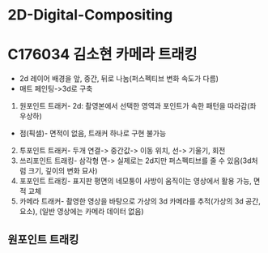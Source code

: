 # 2D-Digital-Compositing
C176034 김소현
카메라 트래킹
=============
- 2d 레이어 배경을 앞, 중간, 뒤로 나눔(퍼스펙티브 변화 속도가 다름)
- 매트 페인팅->3d로 구축
1. 원포인트 트래커- 2d: 촬영본에서 선택한 영역과 포인트가 속한 패턴을 따라감(좌우상하)
- 점(픽셀)- 면적이 없음, 트래커 하나로 구현 불가능
2. 투포인트 트래커- 두개 연결-> 중간값-> 이동 위치, 선-> 기울기, 회전
3. 쓰리포인트 트래킹- 삼각형 면-> 실제로는 2d지만 퍼스펙티브를 줄 수 있음(3d처럼 크기, 깊이의 변화 묘사)
4. 포포인트 트래킹- 표지판 평면의 네모퉁이 사방이 움직이는 영상에서 활용 가능, 면적 교체
5. 카메라 트래커- 촬영한 영상을 바탕으로 가상의 3d 카메라를 추적(가상의 3d 공간, 요소), (일반 영상에는 카메라 데이터 없음)

## 원포인트 트래킹

